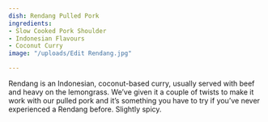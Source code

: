 ```yaml
---
dish: Rendang Pulled Pork
ingredients:
- Slow Cooked Pork Shoulder
- Indonesian Flavours
- Coconut Curry
image: "/uploads/Edit Rendang.jpg"

---
```

Rendang is an Indonesian, coconut-based curry, usually served with beef and heavy on the lemongrass. We’ve given it a couple of twists to make it work with our pulled pork and it’s something you have to try if you’ve never experienced a Rendang before. Slightly spicy.